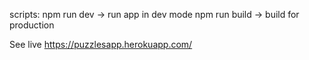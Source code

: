 scripts:
    npm run dev -> run app in dev mode
    npm run build -> build for production

See live https://puzzlesapp.herokuapp.com/

